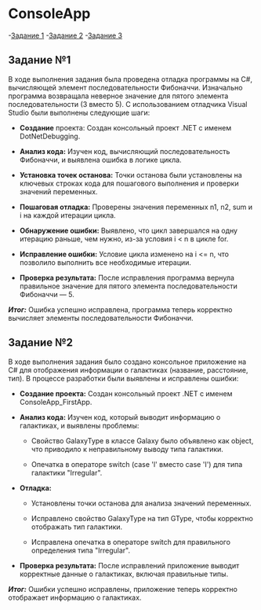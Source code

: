 # ConsoleApp

-[Задание 1](section#1)
-[Задание 2](section#2)
-[Задание 3](section#3)



<a id="section1"></a>
## Задание №1
В ходе выполнения задания была проведена отладка программы на C#, вычисляющей элемент последовательности Фибоначчи. Изначально программа возвращала неверное значение для пятого элемента последовательности (3 вместо 5). С использованием отладчика Visual Studio были выполнены следующие шаги:

 - **Создание** проекта: Создан консольный проект .NET с именем DotNetDebugging.

 - **Анализ кода:** Изучен код, вычисляющий последовательность Фибоначчи, и выявлена ошибка в логике цикла.

 - **Установка точек останова:** Точки останова были установлены на ключевых строках кода для пошагового выполнения и проверки значений переменных.

 - **Пошаговая отладка:** Проверены значения переменных n1, n2, sum и i на каждой итерации цикла.

 - **Обнаружение ошибки:** Выявлено, что цикл завершался на одну итерацию раньше, чем нужно, из-за условия i < n в цикле for.

 - **Исправление ошибки:** Условие цикла изменено на i <= n, что позволило выполнить все необходимые итерации.

 - **Проверка результата:** После исправления программа вернула правильное значение для пятого элемента последовательности Фибоначчи — 5.

***Итог:*** Ошибка успешно исправлена, программа теперь корректно вычисляет элементы последовательности Фибоначчи.



<a id="section2"></a>
## Задание №2
В ходе выполнения задания было создано консольное приложение на C# для отображения информации о галактиках (название, расстояние, тип). В процессе разработки были выявлены и исправлены ошибки:

 - **Создание проекта:** Создан консольный проект .NET с именем ConsoleApp_FirstApp.

 - **Анализ кода:** Изучен код, который выводит информацию о галактиках, и выявлены проблемы:

   - Свойство GalaxyType в классе Galaxy было объявлено как object, что приводило к неправильному выводу типа галактики.

   - Опечатка в операторе switch (case 'l' вместо case 'I') для типа галактики "Irregular".

 - **Отладка:**

   - Установлены точки останова для анализа значений переменных.

   - Исправлено свойство GalaxyType на тип GType, чтобы корректно отображать тип галактики.

   - Исправлена опечатка в операторе switch для правильного определения типа "Irregular".

 - **Проверка результата:** После исправлений приложение выводит корректные данные о галактиках, включая правильные типы.

***Итог:*** Ошибки успешно исправлены, приложение теперь корректно отображает информацию о галактиках.
